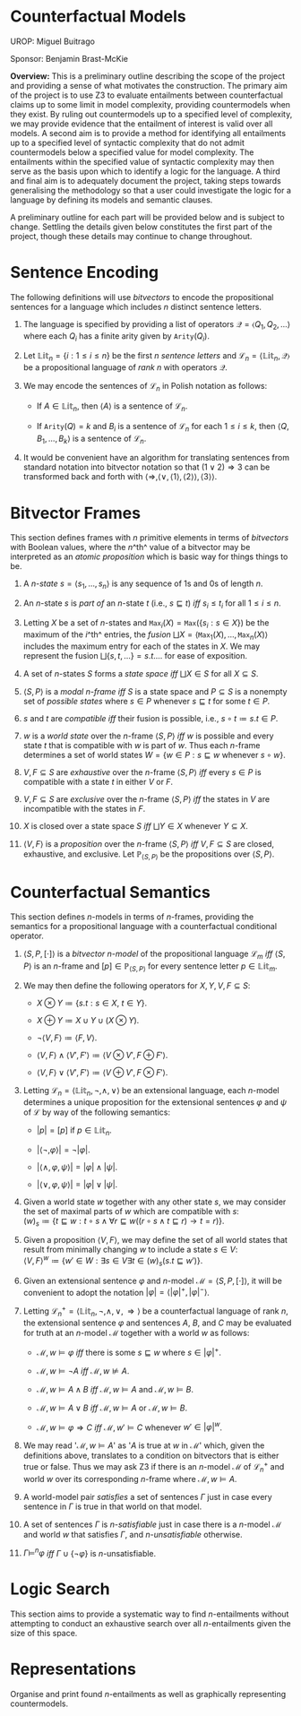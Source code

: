 # Counterfactual Models
UROP: Miguel Buitrago

Sponsor: Benjamin Brast-McKie

**Overview:** This is a preliminary outline describing the scope of the
project and providing a sense of what motivates the construction. The
primary aim of the project is to use Z3 to evaluate entailments between
counterfactual claims up to some limit in model complexity, providing
countermodels when they exist. By ruling out countermodels up to a
specified level of complexity, we may provide evidence that the
entailment of interest is valid over all models. A second aim is to
provide a method for identifying all entailments up to a specified level
of syntactic complexity that do not admit countermodels below a
specified value for model complexity. The entailments within the
specified value of syntactic complexity may then serve as the basis upon
which to identify a logic for the language. A third and final aim is to
adequately document the project, taking steps towards generalising the
methodology so that a user could investigate the logic for a language by
defining its models and semantic clauses.

A preliminary outline for each part will be provided below and is
subject to change. Settling the details given below constitutes the
first part of the project, though these details may continue to change
throughout.

# Sentence Encoding

The following definitions will use *bitvectors* to encode the
propositional sentences for a language which includes $n$ distinct
sentence letters.

1.  The language is specified by providing a list of operators
    $\mathcal{Q}=\langle Q_1,Q_2,\ldots\rangle$ where each $Q_i$ has a
    finite arity given by $\texttt{Arity}(Q_i)$.

2.  Let $\mathbb{Lit}_n=\lbrace i:1\leq i\leq n\rbrace$ be the first $n$
    *sentence letters* and
    $\mathcal{L}_n=\langle\mathbb{Lit}_n,\mathcal{Q}\rangle$ be a
    propositional language of *rank* $n$ with operators $\mathcal{Q}$.

3.  We may encode the sentences of $\mathcal{L}_n$ in Polish notation as
    follows:

    -   If $A\in\mathbb{Lit}_n$, then $\langle A\rangle$ is a sentence
        of $\mathcal{L}_n$.

    -   If $\texttt{Arity}(Q)=k$ and $B_i$ is a sentence of
        $\mathcal{L}_n$ for each $1\leq i\leq k$, then
        $\langle Q,B_1,\ldots,B_k\rangle$ is a sentence of
        $\mathcal{L}_n$.

4.  It would be convenient have an algorithm for translating sentences
    from standard notation into bitvector notation so that
    $( 1 \vee 2 ) \Rightarrow 3$ can be transformed back and forth with
    $\langle\Rightarrow, \langle\vee, \langle 1\rangle, \langle 2\rangle\rangle, \langle 3\rangle\rangle$.

# Bitvector Frames

This section defines frames with $n$ primitive elements in terms of
*bitvectors* with Boolean values, where the $n$^th^ value of a bitvector
may be interpreted as an *atomic proposition* which is basic way for
things things to be.

1.  A $n$-*state* $s=\langle s_1,\ldots,s_n\rangle$ is any sequence of
    1s and 0s of length $n$.

2.  An $n$-state $s$ is *part of* an $n$-state $t$ (i.e.,
    $s\sqsubseteq t$) *iff* $s_i\leq t_i$ for all $1\leq i\leq n$.

3.  Letting $X$ be a set of $n$-states and
    $\texttt{Max}_i(X)=\texttt{Max}(\lbrace s_i:s\in X\rbrace)$ be the
    maximum of the $i$^th^ entries, the *fusion*
    $\bigsqcup X=\langle\texttt{Max}_1(X),\ldots,\texttt{Max}_n(X)\rangle$
    includes the maximum entry for each of the states in $X$. We may
    represent the fusion $\bigsqcup\lbrace s,t,\ldots\rbrace=s.t.\ldots$
    for ease of exposition.

4.  A set of $n$-states $S$ forms a *state space iff* $\bigsqcup X\in S$
    for all $X\subseteq S$.

5.  $\langle S,P\rangle$ is a *modal $n$-frame iff* $S$ is a state space
    and $P\subseteq S$ is a nonempty set of *possible states* where
    $s\in P$ whenever $s\sqsubseteq t$ for some $t\in P$.

6.  $s$ and $t$ are *compatible iff* their fusion is possible, i.e.,
    $s\circ t\coloneq s.t\in P$.

7.  $w$ is a *world state* over the $n$-frame $\langle S,P\rangle$ *iff*
    $w$ is possible and every state $t$ that is compatible with $w$ is
    part of $w$. Thus each $n$-frame determines a set of world states
    $W=\lbrace w\in P: s\sqsubseteq w \text{ whenever } s\circ w\rbrace$.

8.  $V,F\subseteq S$ are *exhaustive* over the $n$-frame
    $\langle S,P\rangle$ *iff* every $s\in P$ is compatible with a state
    $t$ in either $V$ or $F$.

9.  $V,F\subseteq S$ are *exclusive* over the $n$-frame
    $\langle S,P\rangle$ *iff* the states in $V$ are incompatible with
    the states in $F$.

10. $X$ is closed over a state space $S$ *iff* $\bigsqcup Y\in X$
    whenever $Y\subseteq X$.

11. $\langle V,F\rangle$ is a *proposition* over the $n$-frame
    $\langle S,P\rangle$ *iff* $V,F\subseteq S$ are closed, exhaustive,
    and exclusive. Let $\mathbb{P}_{\langle S,P\rangle}$ be the
    propositions over $\langle S,P\rangle$.

# Counterfactual Semantics

This section defines $n$-models in terms of $n$-frames, providing the
semantics for a propositional language with a counterfactual conditional
operator.

1.  $\langle S,P,\lbrack\cdot\rbrack\rangle$ is a *bitvector
    $n$-model* of the propositional language $\mathcal{L}_m$ *iff*
    $\langle S,P\rangle$ is an $n$-frame and
    $\lbrack p\rbrack\in\mathbb{P}_{\langle S,P\rangle}$ for every
    sentence letter $p\in\mathbb{Lit}_m$.

2.  We may then define the following operators for $X,Y,V,F\subseteq S$:

    -   $X \otimes Y \coloneq \lbrace s.t : s \in X,\ t \in Y\rbrace$.

    -   $X \oplus Y \coloneq X \cup Y \cup (X \otimes Y)$.

    -   $\neg\langle V,F\rangle \coloneq \langle F,V\rangle$.

    -   $\langle V,F\rangle\wedge\langle V',F'\rangle \coloneq \langle V\otimes V',F\oplus F'\rangle$.

    -   $\langle V,F\rangle\vee\langle V',F'\rangle \coloneq \langle V\oplus V',F\otimes F'\rangle$.

3.  Letting
    $\mathcal{L}_n=\langle\mathbb{Lit}_n,\neg,\wedge,\vee\rangle$ be an
    extensional language, each $n$-model determines a unique proposition
    for the extensional sentences $\varphi$ and $\psi$ of $\mathcal{L}$
    by way of the following semantics:

    -   $\lvert p\rvert=\lbrack p\rbrack$ if $p\in\mathbb{Lit}_n$.

    -   $\lvert\langle\neg,\varphi\rangle\rvert=\neg\lvert\varphi\rvert$.

    -   $\lvert\langle\wedge,\varphi,\psi\rangle\rvert=\lvert\varphi\rvert\wedge\lvert\psi\rvert$.

    -   $\lvert\langle\vee,\varphi,\psi\rangle\rvert=\lvert\varphi\rvert\vee\lvert\psi\rvert$.

4.  Given a world state $w$ together with any other state $s$, we may
    consider the set of maximal parts of $w$ which are compatible with
    $s$:\
    $(w)_s\coloneq \lbrace t\sqsubseteq w:t\circ s \wedge \forall r\sqsubseteq w((r\circ s \wedge t \sqsubseteq r) \rightarrow t = r)\rbrace$.

5.  Given a proposition $\langle V,F\rangle$, we may define the set of
    all world states that result from minimally changing $w$ to include
    a state $s\in V$:\
    $\langle V,F\rangle^w\coloneq \lbrace w'\in W:\exists s\in V\exists t\in(w)_s(s.t\sqsubseteq w')\rbrace$.

6.  Given an extensional sentence $\varphi$ and $n$-model
    $\mathcal{M}=\langle S,P,\lbrack\cdot\rbrack\rangle$, it will be
    convenient to adopt the notation
    $\lvert\varphi\rvert=\langle\lvert\varphi\rvert^+,\lvert\varphi\rvert^-\rangle$.

7.  Letting
    $\mathcal{L}_n^+=\langle\mathbb{Lit}_n,\neg,\wedge,\vee,\Rightarrow\rangle$
    be a counterfactual language of rank $n$, the extensional sentence
    $\varphi$ and sentences $A$, $B$, and $C$ may be evaluated for truth
    at an $n$-model $\mathcal{M}$ together with a world $w$ as follows:

    -   $\mathcal{M}, w \vDash \varphi$ *iff* there is some
        $s \sqsubseteq w$ where $s \in \lvert\varphi\rvert^+$.

    -   $\mathcal{M}, w \vDash \neg A$ *iff* $\mathcal{M}, w \nvDash A$.

    -   $\mathcal{M}, w \vDash A \wedge B$ *iff*
        $\mathcal{M}, w \vDash A$ and $\mathcal{M}, w \vDash B$.

    -   $\mathcal{M}, w \vDash A \vee B$ *iff* $\mathcal{M}, w \vDash A$
        or $\mathcal{M}, w \vDash B$.

    -   $\mathcal{M}, w \vDash \varphi\Rightarrow C$ *iff*
        $\mathcal{M}, w' \vDash C$ whenever
        $w'\in\lvert\varphi\rvert^w$.

8.  We may read '$\mathcal{M}, w \vDash A$' as '$A$ is true at $w$ in
    $\mathcal{M}$' which, given the definitions above, translates to a
    condition on bitvectors that is either true or false. Thus we may
    ask Z3 if there is an $n$-model $\mathcal{M}$ of $\mathcal{L}_n^+$
    and world $w$ over its corresponding $n$-frame where
    $\mathcal{M}, w \vDash A$.

9.  A world-model pair *satisfies* a set of sentences $\Gamma$ just in
    case every sentence in $\Gamma$ is true in that world on that model.

10. A set of sentences $\Gamma$ is $n$-*satisfiable* just in case there
    is a $n$-model $\mathcal{M}$ and world $w$ that satisfies $\Gamma$,
    and $n$-*unsatisfiable* otherwise.

11. $\Gamma \vDash^n \varphi$ *iff*
    $\Gamma\cup\lbrace\neg\varphi\rbrace$ is $n$-unsatisfiable.

# Logic Search

This section aims to provide a systematic way to find $n$-entailments
without attempting to conduct an exhaustive search over all
$n$-entailments given the size of this space.

# Representations

Organise and print found $n$-entailments as well as graphically
representing countermodels.
